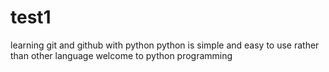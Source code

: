 # test1
learning git and github with python
python is simple and easy to use rather than other language 
welcome to python programming
